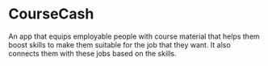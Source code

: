 # CourseCash
An app that equips employable people with course material that helps them boost skills to make them suitable for the job that they want. It also connects them with these jobs based on the skills.
